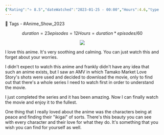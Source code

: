 ```yaml
---
{"Rating":"⭐ 8.5","dateWatched":"2023-01-25 - 00:00","Hours":4.6,"type":"series","subType":"series","title":"Tamako Market","englishTitle":"Tamako Market","year":2013,"dataSource":"MALAPI","url":"https://myanimelist.net/anime/16417/Tamako_Market","id":16417,"genres":["Slice of Life"],"studios":["Kyoto Animation"],"episodes":12,"duration":"23 min per ep","onlineRating":7.39,"actors":null,"image":"https://cdn.myanimelist.net/images/anime/1669/122434.jpg","released":true,"streamingServices":["HIDIVE"],"airing":false,"airedFrom":"10/01/2013","airedTo":"28/03/2013","watched":false,"lastWatched":"","personalRating":0,"tags":["mediaDB/tv/series"],"banner":"https://cdn.myanimelist.net/images/anime/1669/122434.jpg","dg-publish":true,"permalink":"/media-db/series/tamako-market-2013/","dgPassFrontmatter":true,"noteIcon":"1","created":"2023-11-14T21:08:36.179+05:30","updated":"2023-12-10T09:54:14.004+05:30"}
---
```


🧶 Tags - #Anime_Show_2023
```math
duration = 23
episodes = 12
Hours = duration * episodes / 60
```
<center><img src='https://cdn.myanimelist.net/images/anime/1669/122434.jpg'></center>

I love this anime. It's very soothing and calming. You can just watch this and forget about your worries.

I didn't expect to watch this anime and frankly didn't have any idea that such an anime exists, but I saw an AMV in which Tamako Market Love Story's shots were used and decided to download the movie, only to find out that there's a whole series I need to watch first in order to understand the movie.

I just completed the series and it has been amazing. Now I can finally watch the movie and enjoy it to the fullest.

One thing that I really loved about the anime was the characters being at peace and finding their "ikigai" of sorts. There's this beauty you can see with every character and their love for what they do. It's something that you wish you can find for yourself as well.